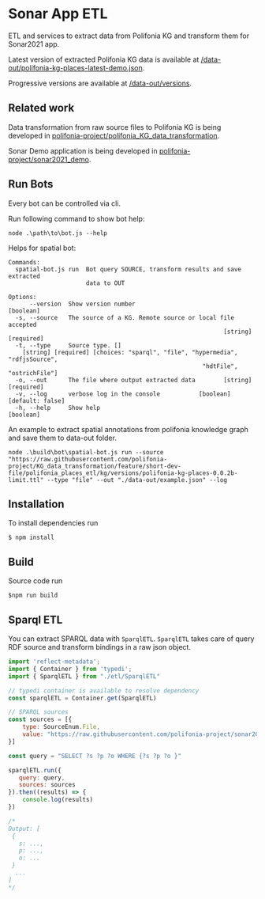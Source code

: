 # Sonar App ETL

ETL and services to extract data from Polifonia KG and transform them for Sonar2021 app.

Latest version of extracted Polifonia KG data is available at [/data-out/polifonia-kg-places-latest-demo.json](https://github.com/polifonia-project/sonar2021_data_transformation/blob/master/data-out/polifonia-kg-places-latest-demo.json).

Progressive versions are available at [/data-out/versions](https://github.com/polifonia-project/sonar2021_data_transformation/tree/master/data-out/versions).

## Related work

Data transformation from raw source files to Polifonia KG is being developed in [polifonia-project/polifonia_KG_data_transformation](https://github.com/polifonia-project/polifonia_KG_data_transformation).

Sonar Demo application is being developed in [polifonia-project/sonar2021_demo](https://github.com/polifonia-project/sonar2021_demo/).



## Run Bots

Every bot can be controlled via cli.

Run following command to show bot help:

```
node .\path\to\bot.js --help
```

Helps for spatial bot:

```
Commands:
  spatial-bot.js run  Bot query SOURCE, transform results and save extracted
                      data to OUT

Options:
      --version  Show version number                                   [boolean]
  -s, --source   The source of a KG. Remote source or local file accepted
                                                             [string] [required]
  -t, --type     Source type. []
    [string] [required] [choices: "sparql", "file", "hypermedia", "rdfjsSource",
                                                       "hdtFile", "ostrichFile"]
  -o, --out      The file where output extracted data        [string] [required]
  -v, --log      verbose log in the console           [boolean] [default: false]
  -h, --help     Show help                                             [boolean]
```



An example to extract spatial annotations from polifonia knowledge graph and save them to data-out folder.

```
node .\build\bot\spatial-bot.js run --source "https://raw.githubusercontent.com/polifonia-project/KG_data_transformation/feature/short-dev-file/polifonia_places_etl/kg/versions/polifonia-kg-places-0.0.2b-limit.ttl" --type "file" --out "./data-out/example.json" --log
```


## Installation

To install dependencies run

```
$ npm install
```

## Build
Source code run 

```
$npm run build
```

## Sparql ETL

You can extract SPARQL data with `SparqlETL`. `SparqlETL` takes care of query RDF source and transform bindings in a raw json object.

```js
import 'reflect-metadata';
import { Container } from 'typedi';
import { SparqlETL } from "./etl/SparqlETL"

// typedi container is available to resolve dependency
const sparqlETL = Container.get(SparqlETL)

// SPARQL sources
const sources = [{
    type: SourceEnum.File,
    value: "https://raw.githubusercontent.com/polifonia-project/sonar2021_demo/develop/src/assets/data/data_v2.jsonld"
}]

const query = "SELECT ?s ?p ?o WHERE {?s ?p ?o }"

sparqlETL.run({
   query: query,
   sources: sources
}).then((results) => {
    console.log(results)
})

/*
Output: [
 {
   s: ...,
   p: ...,
   o: ...
 }
  ...
]
*/
```
